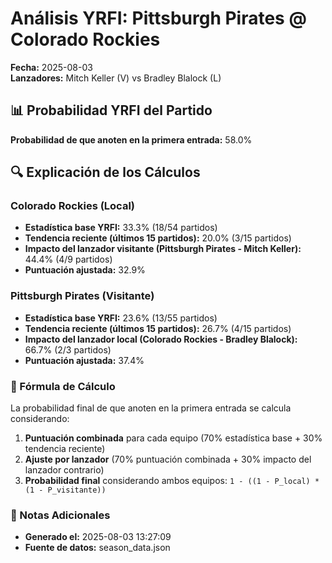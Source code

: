 # Análisis YRFI: Pittsburgh Pirates @ Colorado Rockies

**Fecha:** 2025-08-03  
**Lanzadores:** Mitch Keller (V) vs Bradley Blalock (L)

## 📊 Probabilidad YRFI del Partido

**Probabilidad de que anoten en la primera entrada:** 58.0%

## 🔍 Explicación de los Cálculos

### Colorado Rockies (Local)
- **Estadística base YRFI:** 33.3% (18/54 partidos)
- **Tendencia reciente (últimos 15 partidos):** 20.0% (3/15 partidos)
- **Impacto del lanzador visitante (Pittsburgh Pirates - Mitch Keller):** 44.4% (4/9 partidos)
- **Puntuación ajustada:** 32.9%

### Pittsburgh Pirates (Visitante)
- **Estadística base YRFI:** 23.6% (13/55 partidos)
- **Tendencia reciente (últimos 15 partidos):** 26.7% (4/15 partidos)
- **Impacto del lanzador local (Colorado Rockies - Bradley Blalock):** 66.7% (2/3 partidos)
- **Puntuación ajustada:** 37.4%

### 📝 Fórmula de Cálculo

La probabilidad final de que anoten en la primera entrada se calcula considerando:
1. **Puntuación combinada** para cada equipo (70% estadística base + 30% tendencia reciente)
2. **Ajuste por lanzador** (70% puntuación combinada + 30% impacto del lanzador contrario)
3. **Probabilidad final** considerando ambos equipos: `1 - ((1 - P_local) * (1 - P_visitante))`

### 📌 Notas Adicionales

- **Generado el:** 2025-08-03 13:27:09
- **Fuente de datos:** season_data.json
